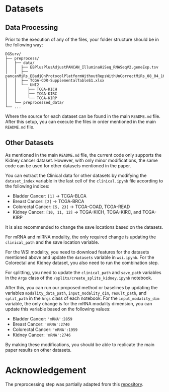 # Datasets

## Data Processing
Prior to the execution of any of the files, your folder structure should be in the following way:
```
DGSurv/
├── preprocess/
│   ├── data/
│   │  ├── EBPlusPlusAdjustPANCAN_IlluminaHiSeq_RNASeqV2.geneExp.tsv
│   │  ├── pancanMiRs_EBadjOnProtocolPlatformWithoutRepsWithUnCorrectMiRs_08_04_16.csv
│   │  ├── TCGA-CDR-SupplementalTableS1.xlsx
│   │  └── UNI2
│   │     ├── TCGA-KICH
│   │     ├── TCGA-KIRC
│   │     └── TCGA-KIRP
│   └── preprocessed_data/
└── ...
```
Where the source for each dataset can be found in the main `README.md` file.<br>
After this setup, you can execute the files in order mentioned in the main `README.md` file.

## Other Datasets

As mentioned in the main `README.md` file, the current code only supports the Kidney cancer dataset. However, with only minor modifications, the same code can be used for other datasets mentioned in the paper.

You can extract the Clinical data for other datasets by modifying the `dataset_index` variable in the last cell of the `clinical.ipynb` file according to the following indices:
- Bladder Cancer: `[1]` -> TCGA-BLCA
- Breast Cancer: `[2]` -> TCGA-BRCA
- Colorectal Cancer: `[5, 23]` -> TCGA-COAD, TCGA-READ
- Kidney Cancer: `[10, 11, 12]` -> TCGA-KICH, TCGA-KIRC, and TCGA-KIRP 

It is also recommended to change the save locations based on the datasets.

For mRNA and miRNA modality, the only required change is updating the `clinical_path` and the save location variable.

For the WSI modality, you need to download features for the datasets mentioned above and update the `datasets` variable in `wsi.ipynb`. For the Colorectal and Kidney dataset, you also need to run the combination step.

For splitting, you need to update the `clinical_path` and `save_path` variables in the `Args` class of the `/splits/create_splits_kidney.ipynb` notebook.

After this, you can run our proposed method or baselines by updating the variables `modality_data_path`, `input_modality_dim`, `result_path`, and `split_path` in the `Args` class of each notebook. For the `input_modality_dim` variable, the only change is for the mRNA modality dimension, you can update this variable based on the following values:
- Bladder Cancer: `'mRNA':2859`
- Breast Cancer: `'mRNA':2740`
- Colorectal Cancer: `'mRNA':1959`
- Kidney Cancer: `'mRNA':2746`

By making these modifications, you should be able to replicate the main paper results on other datasets.

# Acknowledgement
The preprocessing step was partially adapted from this [repository](https://github.com/ZhangqiJiang07/MultimodalSurvivalPrediction).